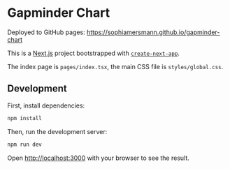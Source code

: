 # Gapminder Chart

Deployed to GitHub pages: https://sophiamersmann.github.io/gapminder-chart

This is a [Next.js](https://nextjs.org/) project bootstrapped with [`create-next-app`](https://github.com/vercel/next.js/tree/canary/packages/create-next-app).

The index page is `pages/index.tsx`, the main CSS file is `styles/global.css`.

## Development

First, install dependencies:

```bash
npm install
```

Then, run the development server:

```bash
npm run dev
```

Open [http://localhost:3000](http://localhost:3000) with your browser to see the result.
